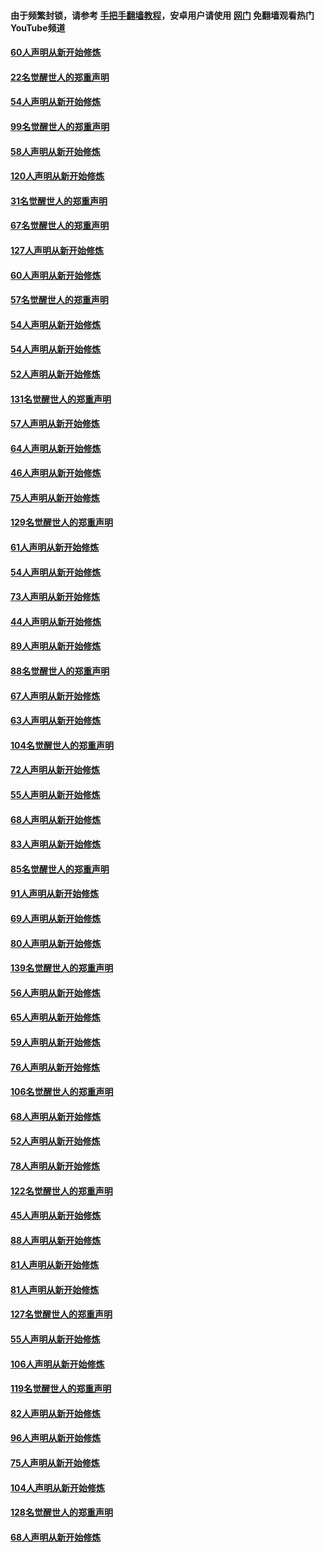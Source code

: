 #### 由于频繁封锁，请参考 [手把手翻墙教程](https://github.com/gfw-breaker/guides/wiki/)，安卓用户请使用 [网门](https://github.com/gfw-breaker/nogfw/blob/master/dl.md?t=02151200) 免翻墙观看热门YouTube频道 

#### [60人声明从新开始修炼](../pages/91/420727.md?t=02151200) 

#### [22名觉醒世人的郑重声明](../pages/91/420726.md?t=02151200) 

#### [54人声明从新开始修炼](../pages/91/420529.md?t=02151200) 

#### [99名觉醒世人的郑重声明](../pages/91/420528.md?t=02151200) 

#### [58人声明从新开始修炼](../pages/91/420198.md?t=02151200) 

#### [120人声明从新开始修炼](../pages/91/420141.md?t=02151200) 

#### [31名觉醒世人的郑重声明](../pages/91/420197.md?t=02151200) 

#### [67名觉醒世人的郑重声明](../pages/91/420140.md?t=02151200) 

#### [127人声明从新开始修炼](../pages/91/420082.md?t=02151200) 

#### [60人声明从新开始修炼](../pages/91/420081.md?t=02151200) 

#### [57名觉醒世人的郑重声明](../pages/91/420080.md?t=02151200) 

#### [54人声明从新开始修炼](../pages/91/419533.md?t=02151200) 

#### [54人声明从新开始修炼](../pages/91/419532.md?t=02151200) 

#### [52人声明从新开始修炼](../pages/91/419531.md?t=02151200) 

#### [131名觉醒世人的郑重声明](../pages/91/419530.md?t=02151200) 

#### [57人声明从新开始修炼](../pages/91/419430.md?t=02151200) 

#### [64人声明从新开始修炼](../pages/91/419429.md?t=02151200) 

#### [46人声明从新开始修炼](../pages/91/419428.md?t=02151200) 

#### [75人声明从新开始修炼](../pages/91/419427.md?t=02151200) 

#### [129名觉醒世人的郑重声明](../pages/91/419426.md?t=02151200) 

#### [61人声明从新开始修炼](../pages/91/419198.md?t=02151200) 

#### [54人声明从新开始修炼](../pages/91/419197.md?t=02151200) 

#### [73人声明从新开始修炼](../pages/91/419196.md?t=02151200) 

#### [44人声明从新开始修炼](../pages/91/419075.md?t=02151200) 

#### [89人声明从新开始修炼](../pages/91/419074.md?t=02151200) 

#### [88名觉醒世人的郑重声明](../pages/91/419195.md?t=02151200) 

#### [67人声明从新开始修炼](../pages/91/419073.md?t=02151200) 

#### [63人声明从新开始修炼](../pages/91/419072.md?t=02151200) 

#### [104名觉醒世人的郑重声明](../pages/91/419071.md?t=02151200) 

#### [72人声明从新开始修炼](../pages/91/418902.md?t=02151200) 

#### [55人声明从新开始修炼](../pages/91/418901.md?t=02151200) 

#### [68人声明从新开始修炼](../pages/91/418900.md?t=02151200) 

#### [83人声明从新开始修炼](../pages/91/418757.md?t=02151200) 

#### [85名觉醒世人的郑重声明](../pages/91/418899.md?t=02151200) 

#### [91人声明从新开始修炼](../pages/91/418756.md?t=02151200) 

#### [69人声明从新开始修炼](../pages/91/418755.md?t=02151200) 

#### [80人声明从新开始修炼](../pages/91/418754.md?t=02151200) 

#### [139名觉醒世人的郑重声明](../pages/91/418753.md?t=02151200) 

#### [56人声明从新开始修炼](../pages/91/418594.md?t=02151200) 

#### [65人声明从新开始修炼](../pages/91/418593.md?t=02151200) 

#### [59人声明从新开始修炼](../pages/91/418592.md?t=02151200) 

#### [76人声明从新开始修炼](../pages/91/418431.md?t=02151200) 

#### [106名觉醒世人的郑重声明](../pages/91/418591.md?t=02151200) 

#### [68人声明从新开始修炼](../pages/91/418430.md?t=02151200) 

#### [52人声明从新开始修炼](../pages/91/418429.md?t=02151200) 

#### [78人声明从新开始修炼](../pages/91/418428.md?t=02151200) 

#### [122名觉醒世人的郑重声明](../pages/91/418427.md?t=02151200) 

#### [45人声明从新开始修炼](../pages/91/418248.md?t=02151200) 

#### [88人声明从新开始修炼](../pages/91/418247.md?t=02151200) 

#### [81人声明从新开始修炼](../pages/91/418246.md?t=02151200) 

#### [81人声明从新开始修炼](../pages/91/418139.md?t=02151200) 

#### [127名觉醒世人的郑重声明](../pages/91/418245.md?t=02151200) 

#### [55人声明从新开始修炼](../pages/91/418138.md?t=02151200) 

#### [106人声明从新开始修炼](../pages/91/418137.md?t=02151200) 

#### [119名觉醒世人的郑重声明](../pages/91/418135.md?t=02151200) 

#### [82人声明从新开始修炼](../pages/91/418136.md?t=02151200) 

#### [96人声明从新开始修炼](../pages/91/417831.md?t=02151200) 

#### [75人声明从新开始修炼](../pages/91/417830.md?t=02151200) 

#### [104人声明从新开始修炼](../pages/91/417829.md?t=02151200) 

#### [128名觉醒世人的郑重声明](../pages/91/417828.md?t=02151200) 

#### [68人声明从新开始修炼](../pages/91/417173.md?t=02151200) 

